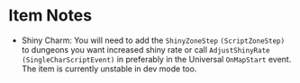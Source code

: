 # Item Notes
* Shiny Charm: You will need to add the `ShinyZoneStep` `(ScriptZoneStep)` to dungeons you want increased shiny rate or call `AdjustShinyRate` 
`(SingleCharScriptEvent)` in preferably in the Universal `OnMapStart` event. The item is currently unstable in dev mode too.